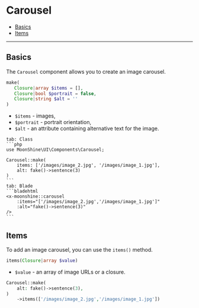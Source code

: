 # Carousel

- [Basics](#basics)
- [Items](#items)

---

<a name="basics"></a>
## Basics

The `Carousel` component allows you to create an image carousel.

```php
make(
   Closure|array $items = [],
   Closure|bool $portrait = false,
   Closure|string $alt = ''
)
```

- `$items` - images,
- `$portrait` - portrait orientation,
- `$alt` - an attribute containing alternative text for the image.

~~~tabs
tab: Class
```php
use MoonShine\UI\Components\Carousel;

Carousel::make(
    items: ['/images/image_2.jpg', '/images/image_1.jpg'],
    alt: fake()->sentence(3)
)
```
tab: Blade
```bladehtml
<x-moonshine::carousel
    :items="['/images/image_2.jpg','/images/image_1.jpg']"
    :alt="fake()->sentence(3)"
/>
```
~~~

<a name="items"></a>
## Items

To add an image carousel, you can use the `items()` method.

```php
items(Closure|array $value)
```

- `$value` - an array of image URLs or a closure.

```php
Carousel::make(
    alt: fake()->sentence(3),
)
    ->items(['/images/image_2.jpg','/images/image_1.jpg'])
````
